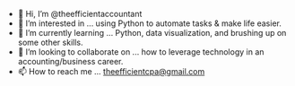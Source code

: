 - 👋 Hi, I’m @theefficientaccountant
- 👀 I’m interested in  ... using Python to automate tasks & make life easier.
- 🌱 I’m currently learning  ... Python, data visualization, and brushing up on some other skills.
- 💞️ I’m looking to collaborate on ... how to leverage technology in an accounting/business career.
- 📫 How to reach me ... theefficientcpa@gmail.com

<!---
theefficientaccountant/theefficientaccountant is a ✨ special ✨ repository because its `README.md` (this file) appears on your GitHub profile.
You can click the Preview link to take a look at your changes.
--->
